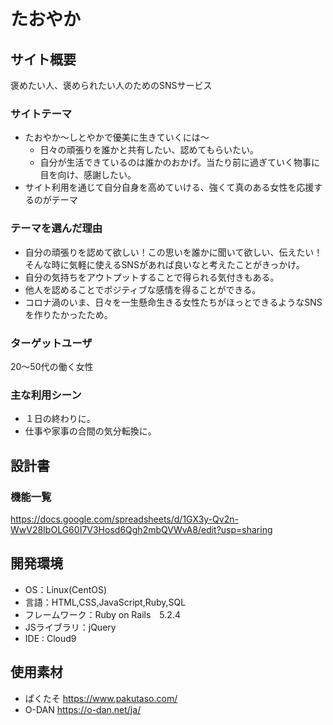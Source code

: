 # たおやか

## サイト概要
褒めたい人、褒められたい人のためのSNSサービス

### サイトテーマ
- たおやか〜しとやかで優美に生きていくには〜
  - 日々の頑張りを誰かと共有したい、認めてもらいたい。
  - 自分が生活できているのは誰かのおかげ。当たり前に過ぎていく物事に目を向け、感謝したい。
- サイト利用を通じて自分自身を高めていける、強くて真のある女性を応援するのがテーマ

### テーマを選んだ理由
- 自分の頑張りを認めて欲しい！この思いを誰かに聞いて欲しい、伝えたい！そんな時に気軽に使えるSNSがあれば良いなと考えたことがきっかけ。
- 自分の気持ちをアウトプットすることで得られる気付きもある。
- 他人を認めることでポジティブな感情を得ることができる。
- コロナ渦のいま、日々を一生懸命生きる女性たちがほっとできるようなSNSを作りたかったため。

### ターゲットユーザ
20〜50代の働く女性

### 主な利用シーン
- １日の終わりに。
- 仕事や家事の合間の気分転換に。

## 設計書

### 機能一覧
https://docs.google.com/spreadsheets/d/1GX3y-Qv2n-WwV28IbOLG60I7V3Hosd6Qgh2mbQVWvA8/edit?usp=sharing

## 開発環境
- OS：Linux(CentOS)
- 言語：HTML,CSS,JavaScript,Ruby,SQL
- フレームワーク：Ruby on Rails　5.2.4
- JSライブラリ：jQuery
- IDE : Cloud9

## 使用素材
- ぱくたそ https://www.pakutaso.com/
- O-DAN https://o-dan.net/ja/

